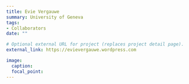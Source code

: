 ```yaml
---
title: Evie Vergauwe
summary: University of Geneva
tags:
- Collaborators
date: ""

# Optional external URL for project (replaces project detail page).
external_link: https://evievergauwe.wordpress.com

image:
  caption: 
  focal_point: 
---
```

